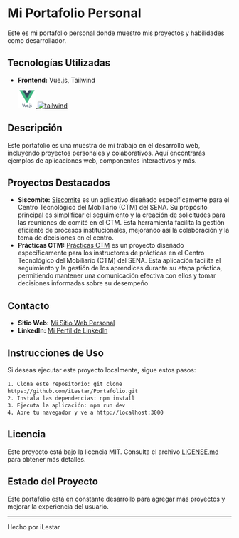 # Mi Portafolio Personal

Este es mi portafolio personal donde muestro mis proyectos y habilidades como desarrollador.

## Tecnologías Utilizadas

- **Frontend:** Vue.js, Tailwind
  > 
  <a href="https://vuejs.org/" target="_blank" rel="noreferrer"> <img src="https://raw.githubusercontent.com/devicons/devicon/master/icons/vuejs/vuejs-original-wordmark.svg" alt="vuejs" width="40" height="40"/> </a> <a href="https://tailwindcss.com/" target="_blank" rel="noreferrer"> <img src="https://www.vectorlogo.zone/logos/tailwindcss/tailwindcss-icon.svg" alt="tailwind" width="40" height="40"/> </a>

## Descripción

Este portafolio es una muestra de mi trabajo en el desarrollo web, incluyendo proyectos personales y colaborativos. Aquí encontrarás ejemplos de aplicaciones web, componentes interactivos y más.

## Proyectos Destacados

- **Siscomite:** [Siscomite](https://github.com/sena-proyectos/Siscomite) es un aplicativo diseñado específicamente para el Centro Tecnológico del Mobiliario (CTM) del SENA. Su propósito principal es simplificar el seguimiento y la creación de solicitudes para las reuniones de comité en el CTM. Esta herramienta facilita la gestión eficiente de procesos institucionales, mejorando así la colaboración y la toma de decisiones en el centro.
- **Prácticas CTM:** [Prácticas CTM](https://github.com/sena-proyectos/practicas-ctm) es un proyecto diseñado específicamente para los instructores de prácticas en el Centro Tecnológico del Mobiliario (CTM) del SENA. Esta aplicación facilita el seguimiento y la gestión de los aprendices durante su etapa práctica, permitiendo mantener una comunicación efectiva con ellos y tomar decisiones informadas sobre su desempeño

## Contacto

- **Sitio Web:** [Mi Sitio Web Personal](#)
- **LinkedIn:** [Mi Perfil de LinkedIn](https://www.linkedin.com/in/juangui-gomez/)

## Instrucciones de Uso

Si deseas ejecutar este proyecto localmente, sigue estos pasos:

```
1. Clona este repositorio: git clone https://github.com/iLestar/Portafolio.git
2. Instala las dependencias: npm install
3. Ejecuta la aplicación: npm run dev
4. Abre tu navegador y ve a http://localhost:3000
```

## Licencia

Este proyecto está bajo la licencia MIT. Consulta el archivo [LICENSE.md](LICENSE.md) para obtener más detalles.

## Estado del Proyecto

Este portafolio está en constante desarrollo para agregar más proyectos y mejorar la experiencia del usuario.


---

Hecho por iLestar
